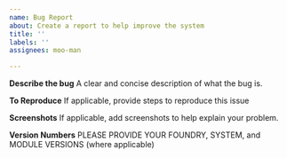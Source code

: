 ```yaml
---
name: Bug Report
about: Create a report to help improve the system
title: ''
labels: ''
assignees: moo-man

---
```


**Describe the bug**
A clear and concise description of what the bug is.

**To Reproduce**
If applicable, provide steps to reproduce this issue

**Screenshots**
If applicable, add screenshots to help explain your problem.

**Version Numbers**
PLEASE PROVIDE YOUR FOUNDRY, SYSTEM, and MODULE VERSIONS (where applicable) 

